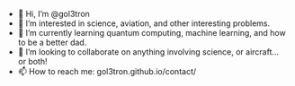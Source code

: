- 👋 Hi, I’m @gol3tron
- 👀 I’m interested in science, aviation, and other interesting problems.
- 🌱 I’m currently learning quantum computing, machine learning, and how to be a better dad.
- 💞️ I’m looking to collaborate on anything involving science, or aircraft... or both!
- 📫 How to reach me: gol3tron.github.io/contact/

<!---
gol3tron/gol3tron is a ✨ special ✨ repository because its `README.md` (this file) appears on your GitHub profile.
You can click the Preview link to take a look at your changes.
--->
